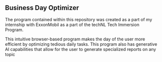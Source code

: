 ## Business Day Optimizer

The program contained within this repository was created as a part of my internship with ExxonMobil as a part of the techNL Tech Immersion Program.

This intuitive browser-based program makes the day of the user more efficient by optimizing tedious daily tasks. This program also has generative AI capabilities that allow for the user to generate specialized reports on any topic

